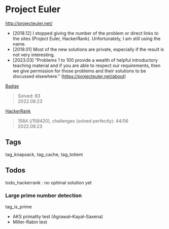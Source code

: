 # Project Euler
http://projecteuler.net/
- [2018.12] I stopped giving the number of the problem or direct links to the sites (Project Euler, HackerRank). Unfortunately, I am still using the name.  
- [2019.01] Most of the new solutions are private, especially if the result is not very interesting.
- [2023.03] "Problems 1 to 100 provide a wealth of helpful introductory teaching material and if you are able to respect our requirements, then we give permission for those problems and their solutions to be discussed elsewhere." (https://projecteuler.net/about)

[Badge](http://projecteuler.net/profile/landron.png)
> Solved: 83  
> 2022.09.23

[HackerRank](https://www.hackerrank.com/results/projecteuler/Liviul)
> 1584 (/158420), challenges (solved perfectly): 44/56  
> 2022.09.23


## Tags
tag_knapsack, tag_cache, tag_totient

## Todos
todo_hackerrank : no optimal solution yet

### Large prime number detection
tag_is_prime
- AKS primality test (Agrawal–Kayal–Saxena)
- Miller-Rabin test
